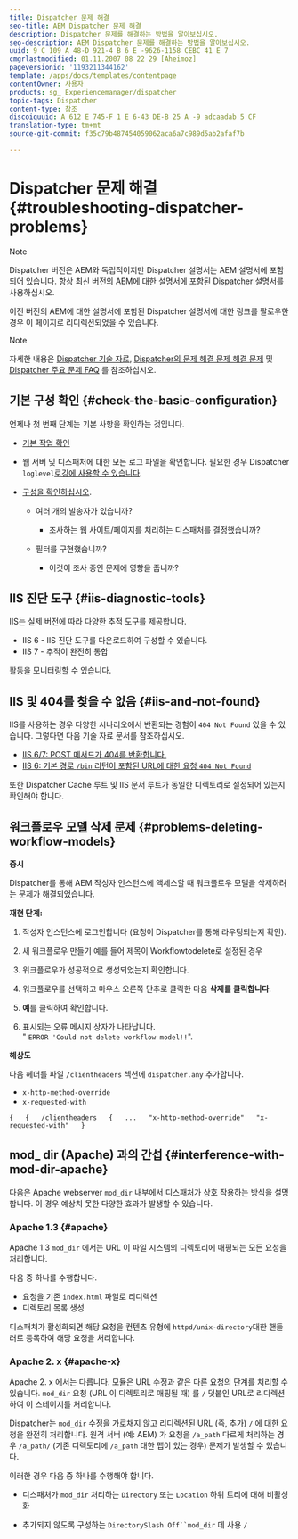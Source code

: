 ```yaml
---
title: Dispatcher 문제 해결
seo-title: AEM Dispatcher 문제 해결
description: Dispatcher 문제를 해결하는 방법을 알아보십시오.
seo-description: AEM Dispatcher 문제를 해결하는 방법을 알아보십시오.
uuid: 9 C 109 A 48-D 921-4 B 6 E -9626-1158 CEBC 41 E 7
cmgrlastmodified: 01.11.2007 08 22 29 [Aheimoz]
pageversionid: '1193211344162'
template: /apps/docs/templates/contentpage
contentOwner: 사용자
products: sg_ Experiencemanager/dispatcher
topic-tags: Dispatcher
content-type: 참조
discoiquuid: A 612 E 745-F 1 E 6-43 DE-B 25 A -9 adcaadab 5 CF
translation-type: tm+mt
source-git-commit: f35c79b487454059062aca6a7c989d5ab2afaf7b

---
```



# Dispatcher 문제 해결 {#troubleshooting-dispatcher-problems}

>[!NOTE]
>
>Dispatcher 버전은 AEM와 독립적이지만 Dispatcher 설명서는 AEM 설명서에 포함되어 있습니다. 항상 최신 버전의 AEM에 대한 설명서에 포함된 Dispatcher 설명서를 사용하십시오.
>
>이전 버전의 AEM에 대한 설명서에 포함된 Dispatcher 설명서에 대한 링크를 팔로우한 경우 이 페이지로 리디렉션되었을 수 있습니다.

>[!NOTE]
>
>자세한 내용은 [Dispatcher 기술 자료](https://helpx.adobe.com/cq/kb/index/dispatcher.html), [Dispatcher의 문제 해결 문제 해결 문제](https://helpx.adobe.com/adobe-cq/kb/troubleshooting-dispatcher-flushing-issues.html) 및 [Dispatcher 주요 문제 FAQ](dispatcher-faq.md) 를 참조하십시오.

## 기본 구성 확인 {#check-the-basic-configuration}

언제나 첫 번째 단계는 기본 사항을 확인하는 것입니다.

* [기본 작업 확인](#ConfirmBasicOperation)
* 웹 서버 및 디스패처에 대한 모든 로그 파일을 확인합니다. 필요한 경우 Dispatcher `loglevel`[로깅에 사용할 수 있습니다](#Logging).

* [구성을 확인하십시오](#ConfiguringtheDispatcher).

   * 여러 개의 발송자가 있습니까?

      * 조사하는 웹 사이트/페이지를 처리하는 디스패처를 결정했습니까?
   * 필터를 구현했습니까?

      * 이것이 조사 중인 문제에 영향을 줍니까?


## IIS 진단 도구 {#iis-diagnostic-tools}

IIS는 실제 버전에 따라 다양한 추적 도구를 제공합니다.

* IIS 6 - IIS 진단 도구를 다운로드하여 구성할 수 있습니다.
* IIS 7 - 추적이 완전히 통합

활동을 모니터링할 수 있습니다.

## IIS 및 404를 찾을 수 없음 {#iis-and-not-found}

IIS를 사용하는 경우 다양한 시나리오에서 반환되는 경험이 `404 Not Found` 있을 수 있습니다. 그렇다면 다음 기술 자료 문서를 참조하십시오.

* [IIS 6/7: POST 메서드가 404를 반환합니다.](https://helpx.adobe.com/dispatcher/kb/IIS6IsapiFilters.html)
* [IIS 6: 기본 경로 `/bin` 리턴이 포함된 URL에 대한 요청 `404 Not Found`](https://helpx.adobe.com/dispatcher/kb/RequestsToBinDirectoryFailInIIS6.html)

또한 Dispatcher Cache 루트 및 IIS 문서 루트가 동일한 디렉토리로 설정되어 있는지 확인해야 합니다.

## 워크플로우 모델 삭제 문제 {#problems-deleting-workflow-models}

**증시**

Dispatcher를 통해 AEM 작성자 인스턴스에 액세스할 때 워크플로우 모델을 삭제하려는 문제가 해결되었습니다.

**재현 단계:**

1. 작성자 인스턴스에 로그인합니다 (요청이 Dispatcher를 통해 라우팅되는지 확인).
1. 새 워크플로우 만들기 예를 들어 제목이 Workflowtodelete로 설정된 경우
1. 워크플로우가 성공적으로 생성되었는지 확인합니다.
1. 워크플로우를 선택하고 마우스 오른쪽 단추로 클릭한 다음 **삭제를 클릭합니다**.

1. **예**를 클릭하여 확인합니다.
1. 표시되는 오류 메시지 상자가 나타납니다.\
   &quot; `ERROR 'Could not delete workflow model!!`&quot;.

**해상도**

다음 헤더를 파일 `/clientheaders` 섹션에 `dispatcher.any` 추가합니다.

* `x-http-method-override`
* `x-requested-with`

`{  
{  
/clientheaders  
{  
...  
"x-http-method-override"  
"x-requested-with"  
}`

## mod_ dir (Apache) 과의 간섭 {#interference-with-mod-dir-apache}

다음은 Apache webserver `mod_dir` 내부에서 디스패처가 상호 작용하는 방식을 설명합니다. 이 경우 예상치 못한 다양한 효과가 발생할 수 있습니다.

### Apache 1.3 {#apache}

Apache 1.3 `mod_dir` 에서는 URL 이 파일 시스템의 디렉토리에 매핑되는 모든 요청을 처리합니다.

다음 중 하나를 수행합니다.

* 요청을 기존 `index.html` 파일로 리디렉션
* 디렉토리 목록 생성

디스패처가 활성화되면 해당 요청을 컨텐츠 유형에 `httpd/unix-directory`대한 핸들러로 등록하여 해당 요청을 처리합니다.

### Apache 2. x {#apache-x}

Apache 2. x 에서는 다릅니다. 모듈은 URL 수정과 같은 다른 요청의 단계를 처리할 수 있습니다. `mod_dir` 요청 (URL 이 디렉토리로 매핑될 때) 를 `/` 덧붙인 URL로 리디렉션하여 이 스테이지를 처리합니다.

Dispatcher는 `mod_dir` 수정을 가로채지 않고 리디렉션된 URL (즉, 추가) `/` 에 대한 요청을 완전히 처리합니다. 원격 서버 (예: AEM) 가 요청을 `/a_path` 다르게 처리하는 경우 `/a_path/` (기존 디렉토리에 `/a_path` 대한 맵이 있는 경우) 문제가 발생할 수 있습니다.

이러한 경우 다음 중 하나를 수행해야 합니다.

* 디스패처가 `mod_dir` 처리하는 `Directory` 또는 `Location` 하위 트리에 대해 비활성화

* 추가되지 않도록 구성하는 `DirectorySlash Off``mod_dir` 데 사용 `/`
